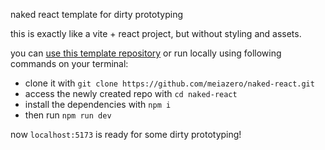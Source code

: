 naked react template for dirty prototyping

this is exactly like a vite + react project, but without styling and assets.

you can [use this template repository](https://docs.github.com/en/repositories/creating-and-managing-repositories/creating-a-repository-from-a-template#creating-a-repository-from-a-template) or run locally using following commands on your terminal:

- clone it with `git clone https://github.com/meiazero/naked-react.git`
- access the newly created repo with `cd naked-react`
- install the dependencies with `npm i`
- then run `npm run dev`

now `localhost:5173` is ready for some dirty prototyping!